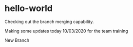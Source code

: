 # hello-world

Checking out the branch merging capability.

Making some updates today 10/03/2020 for the team training

New Branch
